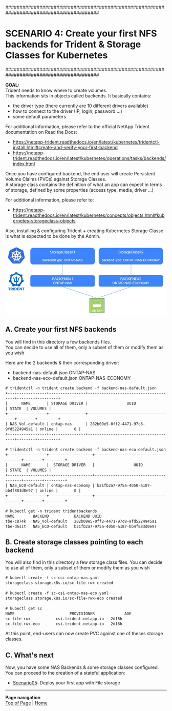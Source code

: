 #########################################################################################
# SCENARIO 4: Create your first NFS backends for Trident & Storage Classes for Kubernetes
#########################################################################################

**GOAL:**  
Trident needs to know where to create volumes.  
This information sits in objects called backends. It basically contains:  
- the driver type (there currently are 10 different drivers available)
- how to connect to the driver (IP, login, password ...)
- some default parameters

For additional information, please refer to the official NetApp Trident documentation on Read the Docs:

- <https://netapp-trident.readthedocs.io/en/latest/kubernetes/tridentctl-install.html#create-and-verify-your-first-backend>
- <https://netapp-trident.readthedocs.io/en/latest/kubernetes/operations/tasks/backends/index.html>

Once you have configured backend, the end user will create Persistent Volume Claims (PVCs) against Storage Classes.  
A storage class contains the definition of what an app can expect in terms of storage, defined by some properties (access type, media, driver ...)

For additional information, please refer to:

- <https://netapp-trident.readthedocs.io/en/latest/kubernetes/concepts/objects.html#kubernetes-storageclass-objects>

Also, installing & configuring Trident + creating Kubernetes Storage Classe is what is expected to be done by the Admin.

![Scenario4](/images/scenario4.jpg "Scenario4")

## A. Create your first NFS backends

You will find in this directory a few backends files.  
You can decide to use all of them, only a subset of them or modify them as you wish

Here are the 2 backends & their corresponding driver:
- backend-nas-default.json        ONTAP-NAS
- backend-nas-eco-default.json    ONTAP-NAS-ECONOMY

```
# tridentctl -n trident create backend -f backend-nas-default.json
+-----------------+----------------+--------------------------------------+--------+---------+
|      NAME       | STORAGE DRIVER |                 UUID                 | STATE  | VOLUMES |
+-----------------+----------------+--------------------------------------+--------+---------+
| NAS_Vol-default | ontap-nas      | 282b09e5-0ff2-4471-97c8-9fd5224945a1 | online |       0 |
+-----------------+----------------+--------------------------------------+--------+---------+

# tridentctl -n trident create backend -f backend-nas-eco-default.json
+-----------------+-------------------+--------------------------------------+--------+---------+
|      NAME       |  STORAGE DRIVER   |                 UUID                 | STATE  | VOLUMES |
+-----------------+-------------------+--------------------------------------+--------+---------+
| NAS_ECO-default | ontap-nas-economy | b21fb2a7-975a-4050-a187-bb4f883d0e97 | online |       0 |
+-----------------+-------------------+--------------------------------------+--------+---------+

# kubectl get -n trident tridentbackends
NAME        BACKEND           BACKEND UUID
tbe-c874k   NAS_Vol-default   282b09e5-0ff2-4471-97c8-9fd5224945a1
tbe-d6szt   NAS_ECO-default   b21fb2a7-975a-4050-a187-bb4f883d0e97

```

## B. Create storage classes pointing to each backend

You will also find in this directory a few storage class files.
You can decide to use all of them, only a subset of them or modify them as you wish

```
# kubectl create -f sc-csi-ontap-nas.yaml
storageclass.storage.k8s.io/sc-file-rwx created

# kubectl create -f sc-csi-ontap-nas-eco.yaml
storageclass.storage.k8s.io/sc-file-rwx-eco created

# kubectl get sc
NAME                        PROVISIONER             AGE
sc-file-rwx           csi.trident.netapp.io   2d18h
sc-file-rwx-eco       csi.trident.netapp.io   2d18h
```

At this point, end-users can now create PVC against one of theses storage classes.  


## C. What's next

Now, you have some NAS Backends & some storage classes configured. You can proceed to the creation of a stateful application:  
- [Scenario05](../Scenario05): Deploy your first app with File storage  

---
**Page navigation**  
[Top of Page](#top) | [Home](/README.md)
